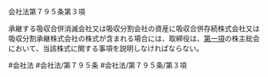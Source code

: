 会社法第７９５条第３項

承継する吸収合併消滅会社又は吸収分割会社の資産に吸収合併存続株式会社又は吸収分割承継株式会社の株式が含まれる場合には、取締役は、[第一項](会社法＿＿＿＿第７９５条第１項)の株主総会において、当該株式に関する事項を説明しなければならない。

#会社法
#会社法/第７９５条
#会社法/第７９５条/第３項
